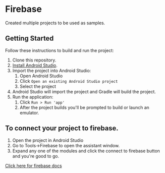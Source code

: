 # Firebase
Created multiple projects to be used as samples.

## Getting Started

Follow these instructions to build and run the project:

1. Clone this repository.
2. [Install Android Studio](https://developer.android.com/sdk/index.html).
3. Import the project into Android Studio:
   1. Open Android Studio
   2. Click `Open an existing Android Studio project`
   3. Select the project
4. Android Studio will import the project and Gradle will build the project.
5. Run the application:
   1. Click `Run > Run 'app'`
   2. After the project builds you'll be prompted to build or launch an emulator.

## To connect your project to firebase.
1. Open the project in Android Studio
2. Go to Tools->Firebase to open the assistant window.
3. Expand any one of the modules and click the connect to firebase button and you're good to go.

[Click here for firebase docs](https://firebase.google.com/docs/android/setup)
